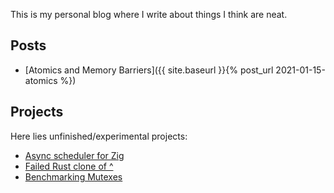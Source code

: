 This is my personal blog where I write about things I think are neat. 

## Posts

<!-- * [Concurrency and Async/Await]({{ site.baseurl }}{% post_url 2021-03-25-concurrency %}) -->
* [Atomics and Memory Barriers]({{ site.baseurl }}{% post_url 2021-01-15-atomics %})

## Projects
Here lies unfinished/experimental projects:

* [Async scheduler for Zig](https://github.com/kprotty/zap)
* [Failed Rust clone of ^](https://github.com/kprotty/yaar)
* [Benchmarking Mutexes](https://github.com/kprotty/zig-adaptive-lock)
